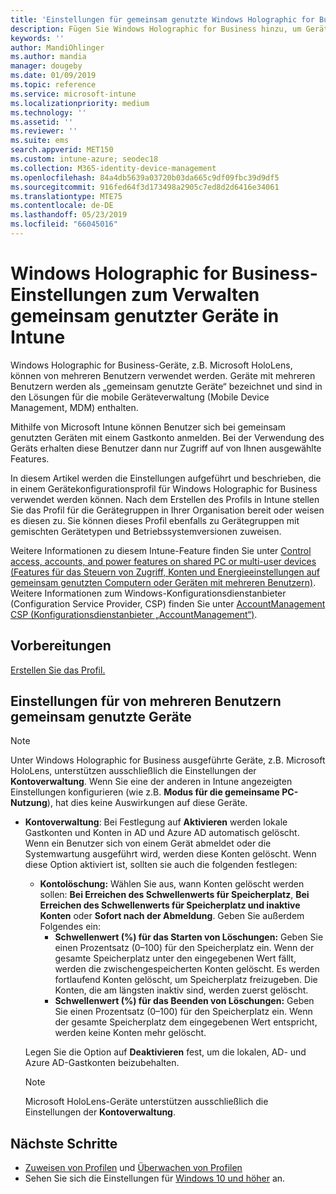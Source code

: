 ```yaml
---
title: 'Einstellungen für gemeinsam genutzte Windows Holographic for Business-Geräte – Microsoft Intune: Azure | Microsoft-Dokumentation'
description: Fügen Sie Windows Holographic for Business hinzu, um Geräte zu konfigurieren, die gemeinsam genutzt oder von mehreren Benutzern in Microsoft Intune verwendet werden. Hier finden Sie die Einstellungen für die Kontoverwaltung und ihren Auswirkungen auf die Geräte (einschließlich Microsoft HoloLens).
keywords: ''
author: MandiOhlinger
ms.author: mandia
manager: dougeby
ms.date: 01/09/2019
ms.topic: reference
ms.service: microsoft-intune
ms.localizationpriority: medium
ms.technology: ''
ms.assetid: ''
ms.reviewer: ''
ms.suite: ems
search.appverid: MET150
ms.custom: intune-azure; seodec18
ms.collection: M365-identity-device-management
ms.openlocfilehash: 84a4db5639a03720b03da665c9df09fbc39d9df5
ms.sourcegitcommit: 916fed64f3d173498a2905c7ed8d2d6416e34061
ms.translationtype: MTE75
ms.contentlocale: de-DE
ms.lasthandoff: 05/23/2019
ms.locfileid: "66045016"
---
```

# <a name="windows-holographic-for-business-settings-to-manage-shared-devices-using-intune"></a>Windows Holographic for Business-Einstellungen zum Verwalten gemeinsam genutzter Geräte in Intune

Windows Holographic for Business-Geräte, z.B. Microsoft HoloLens, können von mehreren Benutzern verwendet werden. Geräte mit mehreren Benutzern werden als „gemeinsam genutzte Geräte“ bezeichnet und sind in den Lösungen für die mobile Geräteverwaltung (Mobile Device Management, MDM) enthalten.

Mithilfe von Microsoft Intune können Benutzer sich bei gemeinsam genutzten Geräten mit einem Gastkonto anmelden. Bei der Verwendung des Geräts erhalten diese Benutzer dann nur Zugriff auf von Ihnen ausgewählte Features.

In diesem Artikel werden die Einstellungen aufgeführt und beschrieben, die in einem Gerätekonfigurationsprofil für Windows Holographic for Business verwendet werden können. Nach dem Erstellen des Profils in Intune stellen Sie das Profil für die Gerätegruppen in Ihrer Organisation bereit oder weisen es diesen zu. Sie können dieses Profil ebenfalls zu Gerätegruppen mit gemischten Gerätetypen und Betriebssystemversionen zuweisen.

Weitere Informationen zu diesem Intune-Feature finden Sie unter [Control access, accounts, and power features on shared PC or multi-user devices (Features für das Steuern von Zugriff, Konten und Energieeinstellungen auf gemeinsam genutzten Computern oder Geräten mit mehreren Benutzern)](shared-user-device-settings.md). Weitere Informationen zum Windows-Konfigurationsdienstanbieter (Configuration Service Provider, CSP) finden Sie unter [AccountManagement CSP (Konfigurationsdienstanbieter „AccountManagement“)](https://docs.microsoft.com/windows/client-management/mdm/accountmanagement-csp).

## <a name="before-your-begin"></a>Vorbereitungen

[Erstellen Sie das Profil.](shared-user-device-settings.md)

## <a name="shared-multi-user-device-settings"></a>Einstellungen für von mehreren Benutzern gemeinsam genutzte Geräte

> [!NOTE]
> Unter Windows Holographic for Business ausgeführte Geräte, z.B. Microsoft HoloLens, unterstützen ausschließlich die Einstellungen der **Kontoverwaltung**. Wenn Sie eine der anderen in Intune angezeigten Einstellungen konfigurieren (wie z.B. **Modus für die gemeinsame PC-Nutzung**), hat dies keine Auswirkungen auf diese Geräte.

- **Kontoverwaltung**: Bei Festlegung auf **Aktivieren** werden lokale Gastkonten und Konten in AD und Azure AD automatisch gelöscht. Wenn ein Benutzer sich von einem Gerät abmeldet oder die Systemwartung ausgeführt wird, werden diese Konten gelöscht. Wenn diese Option aktiviert ist, sollten sie auch die folgenden festlegen:
  - **Kontolöschung:** Wählen Sie aus, wann Konten gelöscht werden sollen: **Bei Erreichen des Schwellenwerts für Speicherplatz**, **Bei Erreichen des Schwellenwerts für Speicherplatz und inaktive Konten** oder **Sofort nach der Abmeldung**. Geben Sie außerdem Folgendes ein:
    - **Schwellenwert (%) für das Starten von Löschungen:** Geben Sie einen Prozentsatz (0–100) für den Speicherplatz ein. Wenn der gesamte Speicherplatz unter den eingegebenen Wert fällt, werden die zwischengespeicherten Konten gelöscht. Es werden fortlaufend Konten gelöscht, um Speicherplatz freizugeben. Die Konten, die am längsten inaktiv sind, werden zuerst gelöscht.
    - **Schwellenwert (%) für das Beenden von Löschungen:** Geben Sie einen Prozentsatz (0–100) für den Speicherplatz ein. Wenn der gesamte Speicherplatz dem eingegebenen Wert entspricht, werden keine Konten mehr gelöscht.

  Legen Sie die Option auf **Deaktivieren** fest, um die lokalen, AD- und Azure AD-Gastkonten beizubehalten.

  > [!NOTE]
  > Microsoft HoloLens-Geräte unterstützen ausschließlich die Einstellungen der **Kontoverwaltung**.

## <a name="next-steps"></a>Nächste Schritte

- [Zuweisen von Profilen](device-profile-assign.md) und [Überwachen von Profilen](device-profile-monitor.md)
- Sehen Sie sich die Einstellungen für [Windows 10 und höher](shared-user-device-settings-windows.md) an.

